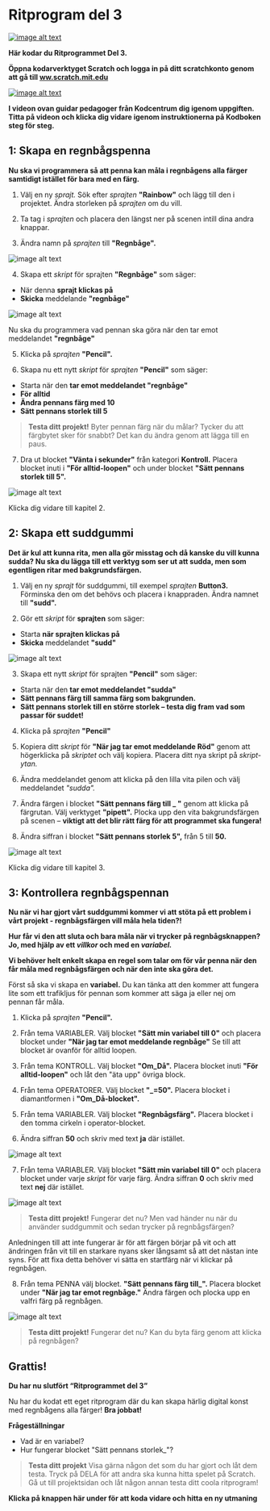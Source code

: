 # Ritprogram del 3

<a href="https://scratch.mit.edu/projects/642138911/" target="_blank"> ![image alt text](bild-1.png)</a>

**Här kodar du Ritprogrammet Del 3.**

**Öppna kodarverktyget Scratch och logga in på ditt scratchkonto genom att gå till <a href="https://www.scratch.mit.edu" target=" blank">ww.scratch.mit.edu</a>**

<a href="https://www.youtube.com/embed/v3kRZ2XmTXw" target="_blank"> ![image alt text](video_ritprogram_del3.png)</a>

**I videon ovan guidar pedagoger från Kodcentrum dig igenom uppgiften. Titta på videon och klicka dig vidare igenom instruktionerna på Kodboken steg för steg.**

## 1: Skapa en regnbågspenna

**Nu ska vi programmera så att penna kan måla i regnbågens alla färger samtidigt istället för bara med en färg.**

1. Välj en ny *sprajt.* Sök efter *sprajten* **"Rainbow"** och lägg till den i projektet. Ändra storleken på *sprajten* om du vill.  

2. Ta tag i *sprajten* och placera den längst ner på scenen intill dina andra knappar.  

3. Ändra namn på *sprajten* till **"Regnbåge".**

![image alt text](bild-16.png)

4. Skapa ett *skript* för sprajten **"Regnbåge"** som säger:  

* När denna **sprajt klickas på**
* **Skicka** meddelande **"regnbåge"**

![image alt text](bild-17.png)

Nu ska du programmera vad pennan ska göra när den tar emot meddelandet **"regnbåge"**

5. Klicka på *sprajten* **"Pencil".**

6. Skapa nu ett nytt *skript* för *sprajten* **"Pencil"** som säger:  

* Starta när den **tar emot meddelandet "regnbåge"**
* **För alltid**
* **Ändra pennans färg med 10**
* **Sätt pennans storlek till 5**

> **Testa ditt projekt!** Byter pennan färg när du målar? Tycker du att färgbytet sker för snabbt? Det kan du ändra genom att lägga till en paus.

7. Dra ut blocket **"Vänta i sekunder"** från kategori **Kontroll.** Placera blocket inuti i **"För alltid-loopen"** och under blocket **"Sätt pennans storlek till 5".**

![image alt text](bild-18.png)

Klicka dig vidare till kapitel 2.

## 2: Skapa ett suddgummi

**Det är kul att kunna rita, men alla gör misstag och då kanske du vill kunna sudda? Nu ska du lägga till ett verktyg som ser ut att sudda, men som egentligen ritar med bakgrundsfärgen.**

1. Välj en ny *sprajt* för suddgummi, till exempel *sprajten* **Button3.** Förminska den om det behövs och placera i knappraden. Ändra namnet till **"sudd".**

2. Gör ett *skript* för **sprajten** som säger: 

* Starta **när sprajten klickas på**
* **Skicka** meddelandet **"sudd"**

![image alt text](bild-19.png)

3. Skapa ett nytt *skript* för sprajten **"Pencil"** som säger:

* Starta när den **tar emot meddelandet "sudda"**
* **Sätt pennans färg till samma färg som bakgrunden.**
* **Sätt pennans storlek till en större storlek – testa dig fram vad som passar för suddet!**

4. Klicka på *sprajten* **"Pencil"**

5. Kopiera ditt *skript* för **"När jag tar emot meddelande Röd"** genom att högerklicka på *skriptet* och välj kopiera. Placera ditt nya skript på *skript-ytan.*

6. Ändra meddelandet genom att klicka på den lilla vita pilen och välj meddelandet *"sudda".*

7. Ändra färgen i blocket **"Sätt pennans färg till _ "** genom att klicka på färgrutan. Välj verktyget **"pipett".** Plocka upp den vita bakgrundsfärgen på scenen – **viktigt att det blir rätt färg för att programmet ska fungera!**

8. Ändra siffran i blocket **"Sätt pennans storlek 5",** från 5 till **50.**

![image alt text](bild-21.png)

Klicka dig vidare till kapitel 3.

## 3: Kontrollera regnbågspennan

**Nu när vi har gjort vårt suddgummi kommer vi att stöta på ett problem i vårt projekt - regnbågsfärgen vill måla hela tiden?!**

**Hur får vi den att sluta och bara måla när vi trycker på regnbågsknappen? Jo, med hjälp av ett *villkor* och med en *variabel.***

**Vi behöver helt enkelt skapa en **regel** som talar om för vår penna när den får måla med regnbågsfärgen och när den inte ska göra det.**

Först så ska vi skapa en **variabel.** Du kan tänka att den kommer att fungera lite som ett trafikljus för pennan som kommer att säga ja eller nej om pennan får måla.

1. Klicka på *sprajten* **"Pencil".**

2. Från tema VARIABLER. Välj blocket **"Sätt min variabel till 0"** och placera blocket under **"När jag tar emot meddelande regnbåge"** Se till att blocket är ovanför för alltid loopen.

3. Från tema KONTROLL. Välj blocket **"Om_Då".** Placera blocket inuti **"För alltid-loopen"** och låt den "äta upp" övriga block.

4. Från tema OPERATORER. Välj blocket **"_=50".** Placera blocket i diamantformen i **"Om_Då-blocket".**

5. Från tema VARIABLER. Välj blocket **"Regnbågsfärg".** Placera blocket i den tomma cirkeln i operator-blocket.

6. Ändra siffran **50** och skriv med text **ja** där istället.

![image alt text](bild-22.png)

7. Från tema VARIABLER. Välj blocket **"Sätt min variabel till 0"** och placera blocket under varje *skript* för varje färg. Ändra siffran **0** och skriv med text **nej** där istället.

![image alt text](bild-23.png)

> **Testa ditt projekt!** Fungerar det nu? Men vad händer nu när du använder suddgummit och sedan trycker på regnbågsfärgen?

Anledningen till att inte fungerar är för att färgen börjar på vit och att ändringen från vit till en starkare nyans sker långsamt så att det nästan inte syns. För att fixa detta behöver vi sätta en startfärg när vi klickar på regnbågen.

8. Från tema PENNA välj blocket. **"Sätt pennans färg till_".** Placera blocket under **"När jag tar emot regnbåge."** Ändra färgen och plocka upp en valfri färg på regnbågen.

![image alt text](bild-24.png)

> **Testa ditt projekt!** Fungerar det nu? Kan du byta färg genom att klicka på regnbågen?

## Grattis!

**Du har nu slutfört “Ritprogrammet del 3”**

Nu har du kodat ett eget ritprogram där du kan skapa härlig digital konst med regnbågens alla färger! **Bra jobbat!**

**Frågeställningar**
* Vad är en variabel?
* Hur fungerar blocket "Sätt pennans storlek_"?

> **Testa ditt projekt**
Visa gärna någon det som du har gjort och låt dem testa. Tryck på DELA för att andra ska kunna hitta spelet på Scratch. Gå ut till projektsidan och låt någon annan testa ditt coola ritprogram!

**Klicka på knappen här under för att koda vidare och hitta en ny utmaning**